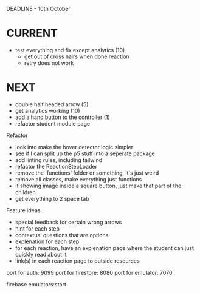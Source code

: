 DEADLINE - 10th October

CURRENT
============================================
- test everything and fix except analytics (10)
  - get out of cross hairs when done reaction
  - retry does not work

NEXT
============================================
- double half headed arrow (5)
- get analytics working (10)
- add a hand button to the controller (1)
- refactor student module page


Refactor
- look into make the hover detector logic simpler
- see if I can split up the p5 stuff into a seperate package
- add linting rules, including tailwind
- refactor the ReactionStepLoader
- remove the 'functions' folder or something, it's just weird
- remove all classes, make everything just functions
- if showing image inside a square button, just make that part of the children
- get everything to 2 space tab


Feature ideas
- special feedback for certain wrong arrows
- hint for each step
- contextual questions that are optional
- explenation for each step
- for each reaction, have an explenation page where the student can just quickly read about it
- link(s) in each reaction page to outside resources

port for auth: 9099
port for firestore: 8080
port for emulator: 7070

firebase emulators:start